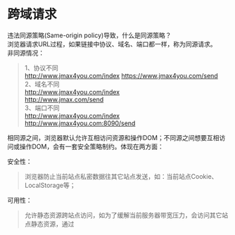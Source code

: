 # 跨域请求
违法同源策略(Same-origin policy)导致，什么是同源策略？  
浏览器请求URL过程，如果链接中协议、域名、端口都一样，称为同源请求。  
非同源情况：  
>1、协议不同  
http://www.jmax4you.com/index 
https://www.jmax4you.com/send  
2、域名不同  
http://www.jmax4you.com/index  
http://www.jmax.com/send  
3、端口不同  
http://www.jmax4you.com/index  
http://www.jmax4you.com:8090/send 

相同源之间，浏览器默认允许互相访问资源和操作DOM；不同源之间想要互相访问或操作DOM，会有一套安全策略制约。体现在两方面： 

安全性：

> 浏览器防止当前站点私密数据往其它站点发送，如：当前站点Cookie、LocalStorage等；

可用性：

>允许静态资源跨站点访问，如为了缓解当前服务器带宽压力，会访问其它站点静态资源，通过<script>、<img>、<iframe>、<link>、<vedio>等

解决方案

>1、服务端解决方案  
针对简单请求
>>请求方法GET/HEAD/POST请求之一
仅能使用CORS安全的头部，Accept,Accept-Language, Content-Language,Content-Type，其中Content-Type的值只能是：text/plain,multipart/form-data,application/x-www-form-urlencoded三者其中之一
 服务端在http响应头中添加 Access-Control-Allow-Origin头，值为信任的站点。
复杂请求
>>  不符合简单请求都是复杂请求，复杂请求会先发起一个预检请求（OPTION请求）询问何种请求是被允许的，预检请求失败就不发起正式业务请求，预检请求成功才发起
复杂请求可以通过反向代理解决，前端访问统一站点，通过代理服务器内部转发。

>2、jsonp方式
其实就是利用script标签允许访问的src方式解决，后端返回一个js执行方法




